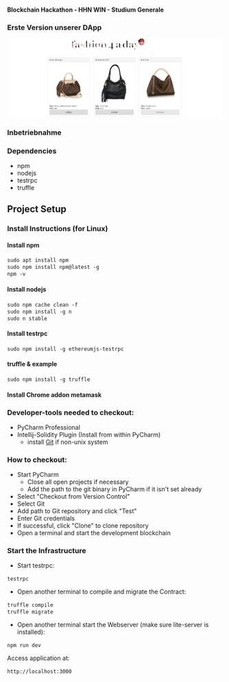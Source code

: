 #### Blockchain Hackathon - HHN WIN - Studium Generale

### Erste Version unserer DApp
![Alt text](/src/images/screen.png?raw=true "version1")

### Inbetriebnahme

### Dependencies
* npm
* nodejs
* testrpc
* truffle

## Project Setup

### Install Instructions (for Linux)

#### Install npm

    sudo apt install npm
    sudo npm install npm@latest -g
    npm -v

#### Install nodejs

    sudo npm cache clean -f
    sudo npm install -g n
    sudo n stable

#### Install testrpc

    sudo npm install -g ethereumjs-testrpc

#### truffle & example

    sudo npm install -g truffle

#### Install Chrome addon metamask

### Developer-tools needed to checkout:
* PyCharm Professional
* Intellij-Solidity Plugin (Install from within PyCharm)
    * install [Git](https://git-scm.com/downloads) if non-unix system

### How to checkout:
* Start PyCharm
    * Close all open projects if necessary
    * Add the path to the git binary in PyCharm if it isn't set already
* Select "Checkout from Version Control"
* Select Git
* Add path to Git repository and click "Test"
* Enter Git credentials
* If successful, click "Clone" to clone repository
* Open a terminal and start the development blockchain

### Start the Infrastructure

* Start testrpc:
```
testrpc
```
* Open another terminal to compile and migrate the Contract:
```
truffle compile
truffle migrate

```
* Open another terminal start the Webserver (make sure lite-server is installed):
```
npm run dev

```
Access application at:
```
http://localhost:3000
```
